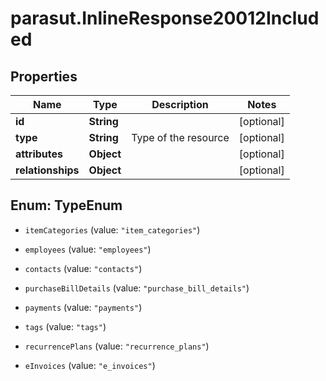 # parasut.InlineResponse20012Included

## Properties
Name | Type | Description | Notes
------------ | ------------- | ------------- | -------------
**id** | **String** |  | [optional] 
**type** | **String** | Type of the resource | [optional] 
**attributes** | **Object** |  | [optional] 
**relationships** | **Object** |  | [optional] 


<a name="TypeEnum"></a>
## Enum: TypeEnum


* `itemCategories` (value: `"item_categories"`)

* `employees` (value: `"employees"`)

* `contacts` (value: `"contacts"`)

* `purchaseBillDetails` (value: `"purchase_bill_details"`)

* `payments` (value: `"payments"`)

* `tags` (value: `"tags"`)

* `recurrencePlans` (value: `"recurrence_plans"`)

* `eInvoices` (value: `"e_invoices"`)




